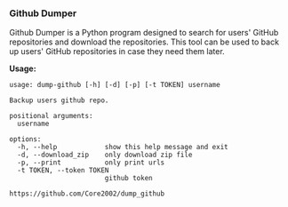 ### Github Dumper

Github Dumper is a Python program designed to search for users' GitHub repositories and download the repositories. This tool can be used to back up users' GitHub repositories in case they need them later.

**Usage:**
```
usage: dump-github [-h] [-d] [-p] [-t TOKEN] username

Backup users github repo.

positional arguments:
  username

options:
  -h, --help            show this help message and exit
  -d, --download_zip    only download zip file
  -p, --print           only print urls
  -t TOKEN, --token TOKEN
                        github token

https://github.com/Core2002/dump_github
```
